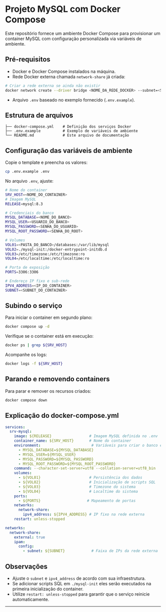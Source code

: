 # Projeto MySQL com Docker Compose

Este repositório fornece um ambiente Docker Compose para provisionar um container MySQL com configuração personalizada via variáveis de ambiente.

## Pré-requisitos

- Docker e Docker Compose instalados na máquina.  
- Rede Docker externa chamada `network-share` já criada:

```bash
# Criar a rede externa se ainda não existir
docker network create --driver bridge <NOME_DA_REDE_DOCKER> --subnet=<SUBNET_DO_CONTAINER>
```

- Arquivo `.env` baseado no exemplo fornecido (`.env.example`).

## Estrutura de arquivos

```plaintext
├── docker-compose.yml    # Definição dos serviços Docker
├── .env.example          # Exemplo de variáveis de ambiente
└── README.md             # Este arquivo de documentação
```

## Configuração das variáveis de ambiente

Copie o template e preencha os valores:

```bash
cp .env.example .env
```

No arquivo `.env`, ajuste:

```bash
# Nome do container
SRV_HOST=<NOME_DO_CONTAINER>
# Imagem MySQL
RELEASE=mysql:8.3

# Credenciais do banco
MYSQL_DATABASE=<NOME_DO_BANCO>
MYSQL_USER=<USUARIO_DO_BANCO>
MYSQL_PASSWORD=<SENHA_DO_USUARIO>
MYSQL_ROOT_PASSWORD=<SENHA_DO_ROOT>

# Volumes
VOL01=<PASTA_DO_BANCO>/databases:/var/lib/mysql
VOL02=./mysql-init:/docker-entrypoint-initdb.d
VOL03=/etc/timezone:/etc/timezone:ro
VOL04=/etc/localtime:/etc/localtime:ro

# Porta de exposição
PORTS=3306:3306

# Endereço IP fixo e sub-rede
IPV4_ADDRESS=<IP_DO_CONTAINER>
SUBNET=<SUBNET_DO_CONTAINER>
```

## Subindo o serviço

Para iniciar o container em segundo plano:

```bash
docker compose up -d
```

Verifique se o container está em execução:

```bash
docker ps | grep ${SRV_HOST}
```

Acompanhe os logs:

```bash
docker logs -f ${SRV_HOST}
```

## Parando e removendo containers

Para parar e remover os recursos criados:

```bash
docker compose down
```

## Explicação do docker-compose.yml

```yaml
services:
  srv-mysql:
    image: ${RELEASE}                 # Imagem MySQL definida no .env
    container_name: ${SRV_HOST}       # Nome do container
    environment:                       # Variáveis para criar o banco e usuários
      - MYSQL_DATABASE=${MYSQL_DATABASE}
      - MYSQL_USER=${MYSQL_USER}
      - MYSQL_PASSWORD=${MYSQL_PASSWORD}
      - MYSQL_ROOT_PASSWORD=${MYSQL_ROOT_PASSWORD}
    command: --character-set-server=utf8 --collation-server=utf8_bin
    volumes:
      - ${VOL01}                      # Persistência dos dados
      - ${VOL02}                      # Inicialização de scripts SQL
      - ${VOL03}                      # Timezone do sistema
      - ${VOL04}                      # Localtime do sistema
    ports:
      - ${PORTS}                     # Mapeamento de portas
    networks:
      network-share:
        ipv4_address: ${IPV4_ADDRESS} # IP fixo na rede externa
    restart: unless-stopped

networks:
  network-share:
    external: true
    ipam:
      config:
        - subnet: ${SUBNET}            # Faixa de IPs da rede externa
```

## Observações

- Ajuste o `subnet` e `ipv4_address` de acordo com sua infraestrutura.  
- Se adicionar scripts SQL em `./mysql-init` eles serão executados na primeira inicialização do container.  
- Utilize `restart: unless-stopped` para garantir que o serviço reinicie automaticamente.

---
